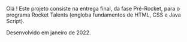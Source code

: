 Olá ! Este projeto consiste na entrega final, da fase Pré-Rocket, para o programa Rocket Talents (engloba fundamentos de HTML, CSS e Java Script).

Desenvolvido em janeiro de 2022.

